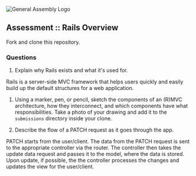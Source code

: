 ![General Assembly Logo](http://i.imgur.com/ke8USTq.png)

## Assessment :: Rails Overview

Fork and clone this repository.

### Questions
1. Explain why Rails exists and what it's used for.

Rails is a server-side MVC framework that helps users quickly and easily build up the default structures for a web application.

1. Using a marker, pen, or pencil, sketch the components of an (R)MVC architecture, how they interconnect, and which components have what responsibilities. Take a photo of your drawing and add it to the `submissions` directory inside your clone.



1. Describe the flow of a PATCH request as it goes through the app.

PATCH starts from the user/client. The data from the PATCH request is sent to the appropriate controller via the router. The controller then takes the update data request and passes it to the model, where the data is stored. Upon update, if possible, the the controller processes the changes and updates the view for the user/client.
